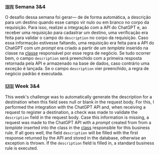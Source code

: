 ### :brazil: Semana 3&4

O desafio dessa semana foi gerar— de de forma automática, a descrição para um destino quando esse campo vir
nulo ou em branco no corpo da requisição. Para isso, realizei a integração com a API do ChatGPT e, ao receber uma requisição
para cadastrar um destino, uma verificação era feita para validar o campo do `description` no corpo da requisição. Caso
essa informação estivesse faltando, uma requisição era feita para a API do ChatGPT com um _prompt_ era criado a partir
de um _template_ inserido na classe na [classe]() responsável por esse regra de negócio. Se tudo ocorrer bem, o campo 
`description` será preenchido com a primeira resposta retornada pela API e armazenado na base de dados, caso contrário
uma exceção é lançada. Se o campo `description` vier preenchido, a regra de negócio padrão é executada.

 ### :us: Week 3&4 
This week's challenge was to automatically generate the description for a destination when this field sees
null or blank in the request body. For this, I performed the integration with the ChatGPT API and, when receiving a request
to register a destination, a check was made to validate the `description` field in the request body. Case
this information is missing, a request was made to the ChatGPT API with a _prompt_ created from
from a _template_ inserted into the class in the [class]() responsible for this business rule. If all goes well, the field
`description` will be filled with the first response returned by the API and stored in the database, otherwise
an exception is thrown. If the `description` field is filled in, a standard business rule is executed.
